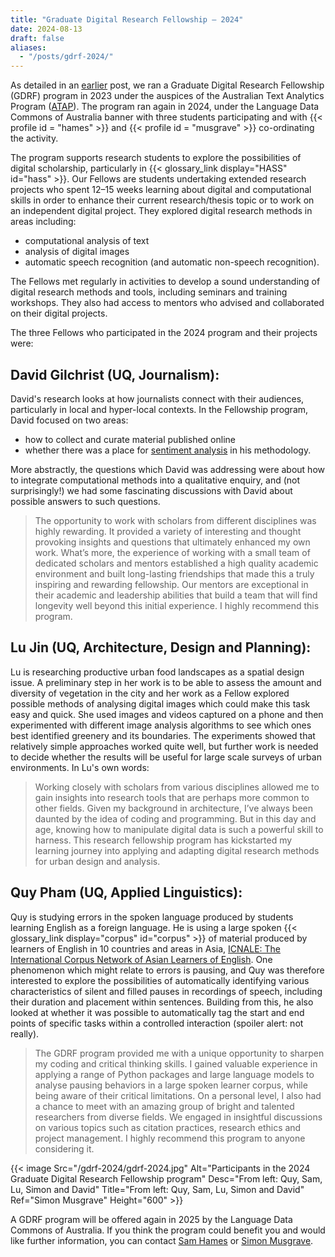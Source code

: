 ```yaml
---
title: "Graduate Digital Research Fellowship — 2024"
date: 2024-08-13
draft: false
aliases:
  - "/posts/gdrf-2024/"
---
```


As detailed in an [earlier](../gdrf/) post, we ran a Graduate Digital Research Fellowship (GDRF) program in 2023 under the auspices of the Australian Text Analytics Program ([ATAP](https://www.atap.edu.au)). The program ran again in 2024, under the Language Data Commons of Australia banner with three students participating and with {{< profile id = "hames" >}} and {{< profile id = "musgrave" >}} co-ordinating the activity.

The program supports research students to explore the possibilities of digital scholarship, particularly in {{< glossary_link display="HASS" id="hass" >}}. Our Fellows are students undertaking extended research projects who spent 12–15 weeks learning about digital and computational skills in order to enhance their current research/thesis topic or to work on an independent digital project. They explored digital research methods in areas including:

- computational analysis of text
- analysis of digital images
- automatic speech recognition (and automatic non-speech recognition).

The Fellows met regularly in activities to develop a sound understanding of digital research methods and tools, including seminars and training workshops. They also had access to mentors who advised and collaborated on their digital projects.

The three Fellows who participated in the 2024 program and their projects were:
<br>

## David Gilchrist (UQ, Journalism):

David's research looks at how journalists connect with their audiences, particularly in local and hyper-local contexts. In the Fellowship program, David focused on two areas:

- how to collect and curate material published online
- whether there was a place for [sentiment analysis](https://www.atap.edu.au/text-analysis/methods/#classification) in his methodology.

More abstractly, the questions which David was addressing were about how to integrate computational methods into a qualitative enquiry, and (not surprisingly!) we had some fascinating discussions with David about possible answers to such questions.

> The opportunity to work with scholars from different disciplines was highly rewarding. It provided a variety of interesting and thought provoking insights and questions that ultimately enhanced my own work. What’s more, the experience of working with a small team of dedicated scholars and mentors established a high quality academic environment and built long-lasting friendships that made this a truly inspiring and rewarding fellowship. Our mentors are exceptional in their academic and leadership abilities that build a team that will find longevity well beyond this initial experience. I highly recommend this program.
> <br>

## Lu Jin (UQ, Architecture, Design and Planning):

Lu is researching productive urban food landscapes as a spatial design issue. A preliminary step in her work is to be able to assess the amount and diversity of vegetation in the city and her work as a Fellow explored possible methods of analysing digital images which could make this task easy and quick. She used images and videos captured on a phone and then experimented with different image analysis algorithms to see which ones best identified greenery and its boundaries. The experiments showed that relatively simple approaches worked quite well, but further work is needed to decide whether the results will be useful for large scale surveys of urban environments. In Lu's own words:
<br>

> Working closely with scholars from various disciplines allowed me to gain insights into research tools that are perhaps more common to other fields. Given my background in architecture, I’ve always been daunted by the idea of coding and programming. But in this day and age, knowing how to manipulate digital data is such a powerful skill to harness. This research fellowship program has kickstarted my learning journey into applying and adapting digital research methods for urban design and analysis.

## Quy Pham (UQ, Applied Linguistics):

Quy is studying errors in the spoken language produced by students learning English as a foreign language. He is using a large spoken {{< glossary_link display="corpus" id="corpus" >}} of material produced by learners of English in 10 countries and areas in Asia, [ICNALE: The International Corpus Network of Asian Learners of English](https://language.sakura.ne.jp/icnale/). One phenomenon which might relate to errors is pausing, and Quy was therefore interested to explore the possibilities of automatically identifying various characteristics of silent and filled pauses in recordings of speech, including their duration and placement within sentences. Building from this, he also looked at whether it was possible to automatically tag the start and end points of specific tasks within a controlled interaction (spoiler alert: not really).
<br>

> The GDRF program provided me with a unique opportunity to sharpen my coding and critical thinking skills. I gained valuable experience in applying a range of Python packages and large language models to analyse pausing behaviors in a large spoken learner corpus, while being aware of their critical limitations. On a personal level, I also had a chance to meet with an amazing group of bright and talented researchers from diverse fields. We engaged in insightful discussions on various topics such as citation practices, research ethics and project management. I highly recommend this program to anyone considering it.

{{< image Src="/gdrf-2024/gdrf-2024.jpg" Alt="Participants in the 2024 Graduate Digital Research Fellowship program" Desc="From left: Quy, Sam, Lu, Simon and David" Title="From left: Quy, Sam, Lu, Simon and David" Ref="Simon Musgrave"  Height="600" >}}
<br>

A GDRF program will be offered again in 2025 by the Language Data Commons of Australia. If you think the program could benefit you and would like further information, you can contact [Sam Hames](mailto:sam.hames@uq.edu.au) or [Simon Musgrave](mailto:s.musgrave@uq.edu.au).

<br>
